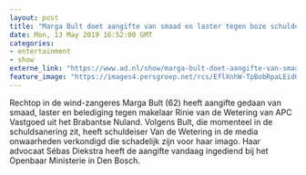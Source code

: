 ```yaml
---
layout: post
title: "Marga Bult doet aangifte van smaad en laster tegen boze schuldeiser"
date: Mon, 13 May 2019 16:52:00 GMT
categories: 
- entertainment 
- show 
externe_link: "https://www.ad.nl/show/marga-bult-doet-aangifte-van-smaad-en-laster-tegen-boze-schuldeiser~a0c1de22/"
feature_image: "https://images4.persgroep.net/rcs/EflXnhW-TpBobRpaLEidQiAlvho/diocontent/53893853/_fitwidth/400/?appId=21791a8992982cd8da851550a453bd7f&quality=0.7"
---
```


Rechtop in de wind-zangeres Marga Bult (62) heeft aangifte gedaan van smaad, laster  en belediging tegen makelaar Rinie van de Wetering van APC Vastgoed uit het Brabantse Nuland. Volgens Bult, die momenteel in de schuldsanering zit, heeft schuldeiser Van de Wetering in de media onwaarheden verkondigd die schadelijk zijn voor haar imago. Haar advocaat Sébas Diekstra heeft de aangifte vandaag ingediend bij het Openbaar Ministerie in Den Bosch.
